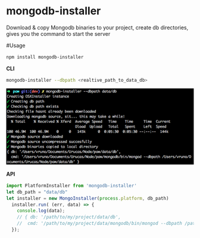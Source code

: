 # mongodb-installer
Download & copy Mongodb binaries to your project, create db directories, gives you the command to start the server

#Usage
```bash
npm install mongodb-installer
```

**CLI**
```bash
mongodb-installer --dbpath <realtive_path_to_data_db>
```
<img src="https://raw.githubusercontent.com/Urucas/mongodb-installer/master/screen.png" />

**API**
```javascript
import PlatformInstaller from 'mongodb-installer'
let db_path = "data/db"
let installer = new MongoInstaller(process.platform, db_path)
  installer.run( (err, data) => {
    console.log(data);
    // { db: '/path/to/my/project/data/db',
    //  cmd: '/path/to/my/project/data/mongodb/bin/mongod --dbpath /path/to/my/project/data//data/db' }
  });
```
